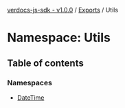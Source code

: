 [verdocs-js-sdk - v1.0.0](../README.md) / [Exports](../modules.md) / Utils

# Namespace: Utils

## Table of contents

### Namespaces

- [DateTime](Utils.DateTime.md)
